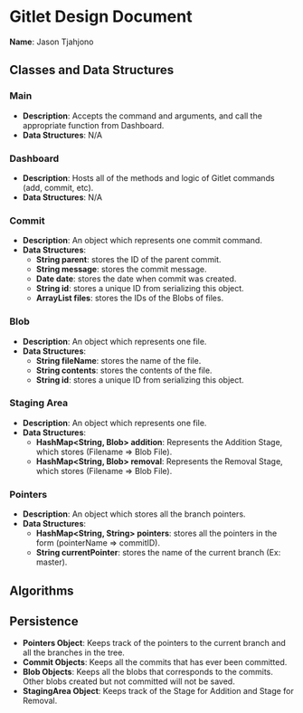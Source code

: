 # Gitlet Design Document
**Name**: Jason Tjahjono

## Classes and Data Structures
### Main
* **Description**: Accepts the command and arguments, and call the appropriate function from Dashboard.
* **Data Structures**: N/A

### Dashboard
* **Description**: Hosts all of the methods and logic of Gitlet commands (add, commit, etc).
* **Data Structures**: N/A

### Commit
* **Description**: An object which represents one commit command.
* **Data Structures**:
  * **String parent**: stores the ID of the parent commit.
  * **String message**: stores the commit message.
  * **Date date**: stores the date when commit was created.
  * **String id**: stores a unique ID from serializing this object.
  * **ArrayList<String> files**: stores the IDs of the Blobs of files.

### Blob
* **Description**: An object which represents one file.
* **Data Structures**:
    * **String fileName**: stores the name of the file.
    * **String contents**: stores the contents of the file.
    * **String id**: stores a unique ID from serializing this object.
  
### Staging Area
* **Description**: An object which represents one file.
* **Data Structures**:
    * **HashMap<String, Blob> addition**: Represents the Addition Stage, which stores (Filename => Blob File).
    * **HashMap<String, Blob> removal**: Represents the Removal Stage, which stores (Filename => Blob File).

### Pointers
* **Description**: An object which stores all the branch pointers.
* **Data Structures**:
    * **HashMap<String, String> pointers**: stores all the pointers in the form (pointerName => commitID).
    * **String currentPointer**: stores the name of the current branch (Ex: master). 

## Algorithms



## Persistence
* **Pointers Object**: Keeps track of the pointers to the current branch and all the branches in the tree.
* **Commit Objects**: Keeps all the commits that has ever been committed.
* **Blob Objects**: Keeps all the blobs that corresponds to the commits. Other blobs created but not committed will not be saved.
* **StagingArea Object**: Keeps track of the Stage for Addition and Stage for Removal.

